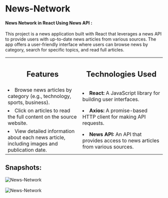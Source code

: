 <h1>News-Network</h1>
<h4>News Network in React Using News API :</h4>
<p>This project is a news application built with React that leverages a news API to provide users with up-to-date news articles from various sources. The app offers a user-friendly interface where users can browse news by category, search for specific topics, and read full articles.</p>
<table>
  <tr>
    <th><h2>Features</h2></th>
    <th><h2>Technologies Used</h2></th>
  </tr>
  <tr>
    <td><li>Browse news articles by category (e.g., technology, sports, business).</li></td>
    <td><li><strong> React:</strong> A JavaScript library for building user interfaces.</li></td>
  </tr>
  <tr>
    <td><li>Click on articles to read the full content on the source website.</li></td>
    <td><li><strong>Axios:</strong> A promise-based HTTP client for making API requests.</li></td>
  </tr>
  <tr>
    <td><li>View detailed information about each news article, including images and publication date.</li></td>
    <td><li><strong>News API:</strong> An API that provides access to news articles from various sources.</li></td>
  </tr>
</table>
<h2>Snapshots:</h2>

![News-Network](https://github.com/sanketrakhewar/News-Network/assets/113495288/43382fb2-2a0d-467d-9fb3-6a338ef89bfd)
<br>
<br>
![News-Network](https://github.com/sanketrakhewar/News-Network/assets/113495288/25217c44-65c3-47d4-8af8-51ac0e4edbb8)



